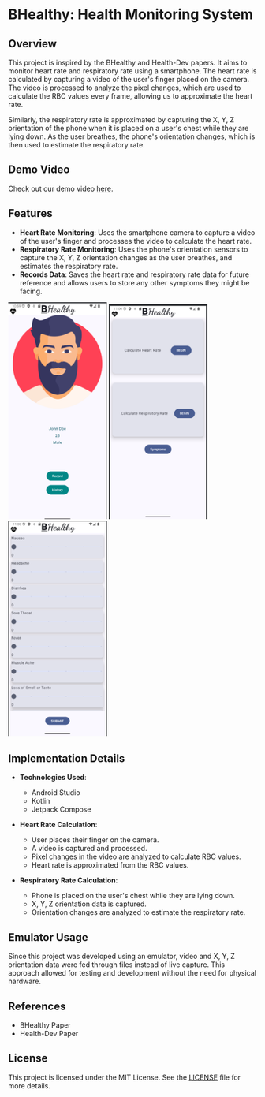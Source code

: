 # BHealthy: Health Monitoring System

## Overview

This project is inspired by the BHealthy and Health-Dev papers. It aims to monitor heart rate and respiratory rate using a smartphone. The heart rate is calculated by capturing a video of the user's finger placed on the camera. The video is processed to analyze the pixel changes, which are used to calculate the RBC values every frame, allowing us to approximate the heart rate.

Similarly, the respiratory rate is approximated by capturing the X, Y, Z orientation of the phone when it is placed on a user's chest while they are lying down. As the user breathes, the phone's orientation changes, which is then used to estimate the respiratory rate.

## Demo Video

Check out our demo video [here](https://youtu.be/-1xG1UfvwBI).

## Features

- **Heart Rate Monitoring**: Uses the smartphone camera to capture a video of the user's finger and processes the video to calculate the heart rate.
- **Respiratory Rate Monitoring**: Uses the phone's orientation sensors to capture the X, Y, Z orientation changes as the user breathes, and estimates the respiratory rate.
- **Records Data**: Saves the heart rate and respiratory rate data for future reference and allows users to store any other symptoms they might be facing.

<img src="assets/bHealthy-home.png" alt="Home Screen" width="200"/>
<img src="assets/bHealthy-recordScreen.png" alt="Capture Vital Signs" width="200"/>
<img src="assets/bHealthy-CaptureSymptomsScreen.png" alt="Capture Symptoms" width="200"/>

## Implementation Details

- **Technologies Used**:
  - Android Studio
  - Kotlin
  - Jetpack Compose

- **Heart Rate Calculation**:
   - User places their finger on the camera.
   - A video is captured and processed.
   - Pixel changes in the video are analyzed to calculate RBC values.
   - Heart rate is approximated from the RBC values.

- **Respiratory Rate Calculation**:
   - Phone is placed on the user's chest while they are lying down.
   - X, Y, Z orientation data is captured.
   - Orientation changes are analyzed to estimate the respiratory rate.

## Emulator Usage

Since this project was developed using an emulator, video and X, Y, Z orientation data were fed through files instead of live capture. This approach allowed for testing and development without the need for physical hardware.

## References

- BHealthy Paper
- Health-Dev Paper

## License

This project is licensed under the MIT License. See the [LICENSE](LICENSE) file for more details.